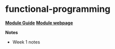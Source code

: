 # functional-programming

**[Module Guide](https://warwick.ac.uk/fac/sci/dcs/teaching/material/cs141/cs141.pdf)**
**[Module webpage](https://warwick.ac.uk/fac/sci/dcs/teaching/material/cs141/)**

**Notes**
- Week 1 notes
